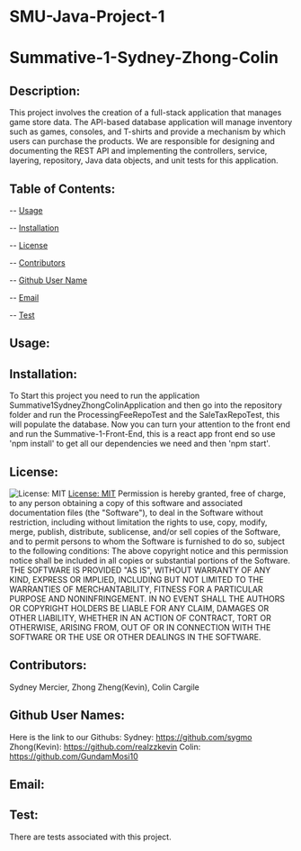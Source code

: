 # SMU-Java-Project-1
# Summative-1-Sydney-Zhong-Colin

## Description:
This project involves the creation of a full-stack application that manages game store data. The API-based database application will manage inventory such as games, consoles, and T-shirts and provide a mechanism by which users can purchase the products.
We are responsible for designing and documenting the REST API and implementing the controllers, service, layering, repository, Java data objects, and unit tests for this application.
## Table of Contents:
-- [Usage](#usage)

-- [Installation](#installation)

-- [License](#license)

-- [Contributors](#contributors)

-- [Github User Name](#Github-User-Name)

-- [Email](#email)

-- [Test](#test)

## Usage:

## Installation:
To Start this project you need to run the application Summative1SydneyZhongColinApplication and then go into the repository folder and run the ProcessingFeeRepoTest and the SaleTaxRepoTest, this will populate the database. Now you can turn your attention to the front end and run the Summative-1-Front-End, this is a react app front end so use 'npm install' to get all our dependencies we need and then 'npm start'.
## License:
![License: MIT](https://img.shields.io/badge/License-MIT-yellow.svg) [License: MIT](https://opensource.org/licenses/MIT)
Permission is hereby granted, free of charge, to any person obtaining a copy of this software and associated documentation files (the "Software"), to deal in the Software without restriction, including without limitation the rights to use, copy, modify, merge, publish, distribute, sublicense, and/or sell copies of the Software, and to permit persons to whom the Software is furnished to do so, subject to the following conditions: The above copyright notice and this permission notice shall be included in all copies or substantial portions of the Software. THE SOFTWARE IS PROVIDED "AS IS", WITHOUT WARRANTY OF ANY KIND, EXPRESS OR IMPLIED, INCLUDING BUT NOT LIMITED TO THE WARRANTIES OF MERCHANTABILITY, FITNESS FOR A PARTICULAR PURPOSE AND NONINFRINGEMENT. IN NO EVENT SHALL THE AUTHORS OR COPYRIGHT HOLDERS BE LIABLE FOR ANY CLAIM, DAMAGES OR OTHER LIABILITY, WHETHER IN AN ACTION OF CONTRACT, TORT OR OTHERWISE, ARISING FROM, OUT OF OR IN CONNECTION WITH THE SOFTWARE OR THE USE OR OTHER DEALINGS IN THE SOFTWARE.
## Contributors:
Sydney Mercier, Zhong Zheng(Kevin), Colin Cargile
## Github User Names:
Here is the link to our Githubs: Sydney: https://github.com/sygmo Zhong(Kevin): https://github.com/realzzkevin Colin: https://github.com/GundamMosi10
## Email:

## Test:
There are tests associated with this project. 


